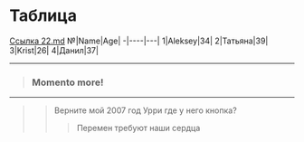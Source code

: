 # Таблица
[Ссылка 22.md](22.md)
№|Name|Age|
-|----|---|
1|Aleksey|34|
2|Татьяна|39|
3|Krist|26|
4|Данил|37|


---
>### Momento more!
***

>> Верните мой 2007 год
>> Урри где у него кнопка?
>>> Перемен требуют наши сердца